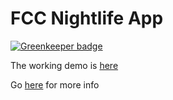 # FCC Nightlife App

[![Greenkeeper badge](https://badges.greenkeeper.io/joesmith100/fcc-nightlife-app.svg)](https://greenkeeper.io/)

The working demo is [here](http://fcc-nightlife2-app.herokuapp.com/)

Go [here](https://www.freecodecamp.com/challenges/build-a-nightlife-coordination-app) for more info